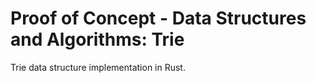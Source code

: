 # Proof of Concept - Data Structures and Algorithms: Trie
Trie data structure implementation in Rust. 
